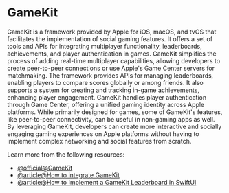 # GameKit

GameKit is a framework provided by Apple for iOS, macOS, and tvOS that facilitates the implementation of social gaming features. It offers a set of tools and APIs for integrating multiplayer functionality, leaderboards, achievements, and player authentication in games. GameKit simplifies the process of adding real-time multiplayer capabilities, allowing developers to create peer-to-peer connections or use Apple's Game Center servers for matchmaking. The framework provides APIs for managing leaderboards, enabling players to compare scores globally or among friends. It also supports a system for creating and tracking in-game achievements, enhancing player engagement. GameKit handles player authentication through Game Center, offering a unified gaming identity across Apple platforms. While primarily designed for games, some of GameKit's features, like peer-to-peer connectivity, can be useful in non-gaming apps as well. By leveraging GameKit, developers can create more interactive and socially engaging gaming experiences on Apple platforms without having to implement complex networking and social features from scratch.

Learn more from the following resources:

- [@official@GameKit](https://developer.apple.com/documentation/gamekit)
- [@article@How to integrate GameKit](https://medium.com/swlh/how-to-integrate-gamekit-ios-794061428197)
- [@article@How to Implement a GameKit Leaderboard in SwiftUI](https://www.freecodecamp.org/news/how-to-implement-a-leaderboard-in-swiftui/)